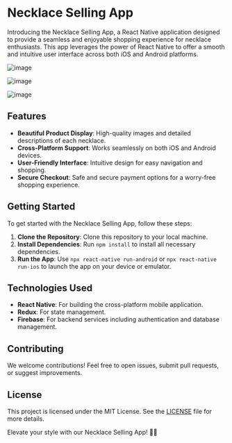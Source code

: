 # Necklace Selling App

Introducing the Necklace Selling App, a React Native application designed to provide a seamless and enjoyable shopping experience for necklace enthusiasts. This app leverages the power of React Native to offer a smooth and intuitive user interface across both iOS and Android platforms.


![image](assets/s1.png)

![image](assets/Screenshot_20250424_212934.png)

![image](assets/Screenshot_20250424_212947.png)

## Features

- **Beautiful Product Display**: High-quality images and detailed descriptions of each necklace.
- **Cross-Platform Support**: Works seamlessly on both iOS and Android devices.
- **User-Friendly Interface**: Intuitive design for easy navigation and shopping.
- **Secure Checkout**: Safe and secure payment options for a worry-free shopping experience.

## Getting Started

To get started with the Necklace Selling App, follow these steps:

1. **Clone the Repository**: Clone this repository to your local machine.
2. **Install Dependencies**: Run `npm install` to install all necessary dependencies.
3. **Run the App**: Use `npx react-native run-android` or `npx react-native run-ios` to launch the app on your device or emulator.

## Technologies Used

- **React Native**: For building the cross-platform mobile application.
- **Redux**: For state management.
- **Firebase**: For backend services including authentication and database management.

## Contributing

We welcome contributions! Feel free to open issues, submit pull requests, or suggest improvements.

## License

This project is licensed under the MIT License. See the [LICENSE](LICENSE) file for more details.

Elevate your style with our Necklace Selling App! 📱💍